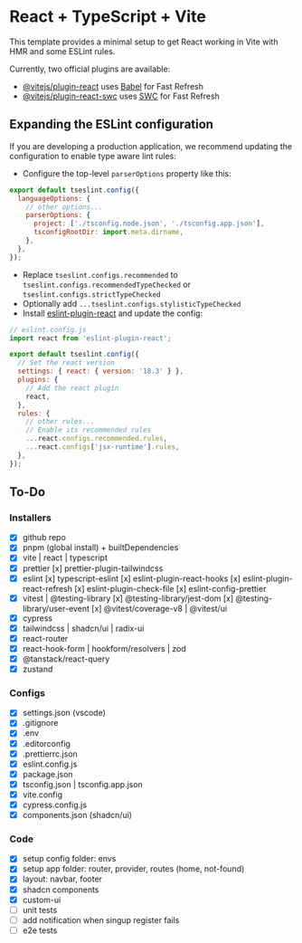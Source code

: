 # React + TypeScript + Vite

This template provides a minimal setup to get React working in Vite with HMR and some ESLint rules.

Currently, two official plugins are available:

- [@vitejs/plugin-react](https://github.com/vitejs/vite-plugin-react/blob/main/packages/plugin-react/README.md) uses [Babel](https://babeljs.io/) for Fast Refresh
- [@vitejs/plugin-react-swc](https://github.com/vitejs/vite-plugin-react-swc) uses [SWC](https://swc.rs/) for Fast Refresh

## Expanding the ESLint configuration

If you are developing a production application, we recommend updating the configuration to enable type aware lint rules:

- Configure the top-level `parserOptions` property like this:

```js
export default tseslint.config({
  languageOptions: {
    // other options...
    parserOptions: {
      project: ['./tsconfig.node.json', './tsconfig.app.json'],
      tsconfigRootDir: import.meta.dirname,
    },
  },
});
```

- Replace `tseslint.configs.recommended` to `tseslint.configs.recommendedTypeChecked` or `tseslint.configs.strictTypeChecked`
- Optionally add `...tseslint.configs.stylisticTypeChecked`
- Install [eslint-plugin-react](https://github.com/jsx-eslint/eslint-plugin-react) and update the config:

```js
// eslint.config.js
import react from 'eslint-plugin-react';

export default tseslint.config({
  // Set the react version
  settings: { react: { version: '18.3' } },
  plugins: {
    // Add the react plugin
    react,
  },
  rules: {
    // other rules...
    // Enable its recommended rules
    ...react.configs.recommended.rules,
    ...react.configs['jsx-runtime'].rules,
  },
});
```

## To-Do

### Installers

- [x] github repo
- [x] pnpm (global install) + builtDependencies
- [x] vite | react | typescript
- [x] prettier
      [x] prettier-plugin-tailwindcss
- [x] eslint
      [x] typescript-eslint
      [x] eslint-plugin-react-hooks
      [x] eslint-plugin-react-refresh
      [x] eslint-plugin-check-file
      [x] eslint-config-prettier
- [x] vitest | @testing-library
      [x] @testing-library/jest-dom
      [x] @testing-library/user-event
      [x] @vitest/coverage-v8 | @vitest/ui
- [x] cypress
- [x] tailwindcss | shadcn/ui | radix-ui
- [x] react-router
- [x] react-hook-form | hookform/resolvers | zod
- [x] @tanstack/react-query
- [x] zustand

### Configs

- [x] settings.json (vscode)
- [x] .gitignore
- [x] .env
- [x] .editorconfig
- [x] .prettierrc.json
- [x] eslint.config.js
- [x] package.json
- [x] tsconfig.json | tsconfig.app.json
- [x] vite.config
- [x] cypress.config.js
- [x] components.json (shadcn/ui)

### Code

- [x] setup config folder: envs
- [x] setup app folder: router, provider, routes (home, not-found)
- [x] layout: navbar, footer
- [x] shadcn components
- [x] custom-ui
- [ ] unit tests
- [ ] add notification when singup register fails
- [ ] e2e tests
